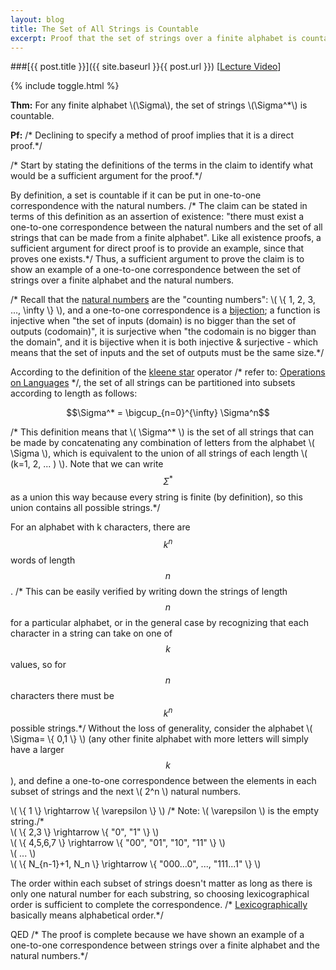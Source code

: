 ```yaml
---
layout: blog
title: The Set of All Strings is Countable
excerpt: Proof that the set of strings over a finite alphabet is countable.
---
```


###[{{ post.title }}]({{ site.baseurl }}{{ post.url }}) [[Lecture Video](https://www.udacity.com/course/viewer#!/c-ud557/l-1719018606/m-1814528654)]

{% include toggle.html %}

**Thm:** For any finite alphabet \\(\Sigma\\), the set of strings \\(\Sigma^*\\) is countable.

**Pf:**  <span class="comment">/* Declining to specify a method of proof implies that it is a direct proof.*/</span>

<span class="comment">/* Start by stating the definitions of the terms in the claim to identify what would be a sufficient argument for the proof.*/</span>

By definition, a set is countable if it can be put in one-to-one correspondence with the natural numbers. <span class="comment">/* The claim can be stated in terms of this definition as an assertion of existence: "there must exist a one-to-one correspondence between the natural numbers and the set of all strings that can be made from a finite alphabet". Like all existence proofs, a sufficient argument for direct proof is to provide an example, since that proves one exists.*/</span> Thus, a sufficient argument to prove the claim is to show an example of a one-to-one correspondence between the set of strings over a finite alphabet and the natural numbers.

<span class="comment">/* Recall that the [natural numbers](https://en.wikipedia.org/wiki/Natural_number) are the "counting numbers": \\( \\{ 1, 2, 3, ..., \infty \\} \\), and a one-to-one correspondence is a [bijection](https://en.wikipedia.org/wiki/Bijection,_injection_and_surjection); a function is injective when "the set of inputs (domain) is no bigger than the set of outputs (codomain)", it is surjective when "the codomain is no bigger than the domain", and it is bijective when it is both injective & surjective - which means that the set of inputs and the set of outputs must be the same size.*/</span>

According to the definition of the [kleene star](https://en.wikipedia.org/wiki/Kleene_star) operator<span class="comment"> /* refer to: [Operations on Languages](https://www.udacity.com/course/viewer#!/c-ud557/l-1719018606/m-4909409536) */</span>, the set of all strings can be partitioned into subsets according to length as follows:

$$\Sigma^* = \bigcup_{n=0}^{\infty} \Sigma^n$$

<span class="comment">/* This definition means that \\( \Sigma^* \\) is the set of all strings that can be made by concatenating any combination of letters from the alphabet \\( \Sigma \\), which is equivalent to the union of all strings of each length \\( (k=1, 2, ... ) \\). Note that we can write $$\Sigma^*$$ as a union this way because every string is finite (by definition), so this union contains all possible strings.*/</span>

For an alphabet with k characters, there are $$k^n$$ words of length $$n$$. <span class="comment">/* This can be easily verified by writing down the strings of length $$n$$ for a particular alphabet, or in the general case by recognizing that each character in a string can take on one of $$k$$ values, so for $$n$$ characters there must be $$k^n$$ possible strings.*/</span> Without the loss of generality, consider the alphabet \\( \Sigma= \\{ 0,1 \\} \\) (any other finite alphabet with more letters will simply have a larger $$k$$), and define a one-to-one correspondence between the elements in each subset of strings and the next \\( 2^n \\) natural numbers.

\\( \\{ 1 \\} \rightarrow \\{ \varepsilon \\} \\)  <span class="comment">/* Note: \\( \varepsilon \\) is the empty string./*</span><br>
\\( \\{ 2,3 \\} \rightarrow \\{ "0", "1" \\} \\)<br>
\\( \\{ 4,5,6,7 \\} \rightarrow \\{ "00", "01", "10", "11" \\} \\)<br>
\\( ... \\)<br>
\\( \\{ N_{n-1}+1, N_n \\} \rightarrow \\{ "000...0", ..., "111...1" \\} \\)

The order within each subset of strings doesn't matter as long as there is only one natural number for each substring, so choosing lexicographical order is sufficient to complete the correspondence. <span class="comment">/* [Lexicographically](https://en.wikipedia.org/wiki/Lexicographical_order) basically means alphabetical order.*/</span>

QED <span class="comment">/* The proof is complete because we have shown an example of a one-to-one correspondence between strings over a finite alphabet and the natural numbers.*/</span>
